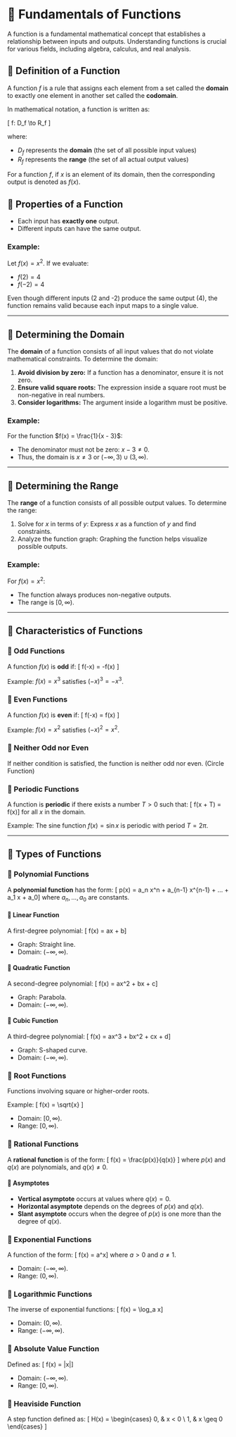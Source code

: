 # 📌 Fundamentals of Functions

A function is a fundamental mathematical concept that establishes a relationship between inputs and outputs. Understanding functions is crucial for various fields, including algebra, calculus, and real analysis.

## 📖 Definition of a Function
A function $f$ is a rule that assigns each element from a set called the **domain** to exactly one element in another set called the **codomain**.

In mathematical notation, a function is written as:

\[
f: D_f \to R_f
\]

where:
- $D_f$ represents the **domain** (the set of all possible input values)
- $R_f$ represents the **range** (the set of all actual output values)

For a function $f$, if $x$ is an element of its domain, then the corresponding output is denoted as $f(x)$.

## 🔹 Properties of a Function
- Each input has **exactly one** output.
- Different inputs can have the same output.

### Example:
Let $f(x) = x^2$. If we evaluate:
- $f(2) = 4$
- $f(-2) = 4$

Even though different inputs (2 and -2) produce the same output (4), the function remains valid because each input maps to a single value.

---

## 📌 Determining the Domain
The **domain** of a function consists of all input values that do not violate mathematical constraints. To determine the domain:
1. **Avoid division by zero:** If a function has a denominator, ensure it is not zero.
2. **Ensure valid square roots:** The expression inside a square root must be non-negative in real numbers.
3. **Consider logarithms:** The argument inside a logarithm must be positive.

### Example:
For the function $f(x) = \frac{1}{x - 3}$:
- The denominator must not be zero: $x - 3 \neq 0$.
- Thus, the domain is $x \neq 3$ or $(-\infty, 3) \cup (3, \infty)$.

---

## 📌 Determining the Range
The **range** of a function consists of all possible output values. To determine the range:
1. Solve for $x$ in terms of $y$: Express $x$ as a function of $y$ and find constraints.
2. Analyze the function graph: Graphing the function helps visualize possible outputs.

### Example:
For $f(x) = x^2$:
- The function always produces non-negative outputs.
- The range is $[0, \infty)$.

---

## 📌 Characteristics of Functions
### 🔹 Odd Functions
A function $f(x)$ is **odd** if:
\[
f(-x) = -f(x)
\]

Example: $f(x) = x^3$ satisfies $(-x)^3 = -x^3$.

### 🔹 Even Functions
A function $f(x)$ is **even** if:
\[
f(-x) = f(x)
\]

Example: $f(x) = x^2$ satisfies $(-x)^2 = x^2$.

### 🔹 Neither Odd nor Even
If neither condition is satisfied, the function is neither odd nor even. (Circle Function)

### 🔹 Periodic Functions
A function is **periodic** if there exists a number $T > 0$ such that:
\[
f(x + T) = f(x)\]
for all $x$ in the domain.

Example: The sine function $f(x) = \sin x$ is periodic with period $T = 2\pi$.

---

## 📌 Types of Functions
### 🔹 Polynomial Functions
A **polynomial function** has the form:
\[
p(x) = a_n x^n + a_{n-1} x^{n-1} + ... + a_1 x + a_0\]
where $a_n, ..., a_0$ are constants.

#### 🔹 Linear Function
A first-degree polynomial:
\[
f(x) = ax + b\]
- Graph: Straight line.
- Domain: $(-\infty, \infty)$.

#### 🔹 Quadratic Function
A second-degree polynomial:
\[
f(x) = ax^2 + bx + c\]
- Graph: Parabola.
- Domain: $(-\infty, \infty)$.

#### 🔹 Cubic Function
A third-degree polynomial:
\[
f(x) = ax^3 + bx^2 + cx + d\]
- Graph: S-shaped curve.
- Domain: $(-\infty, \infty)$.

### 🔹 Root Functions
Functions involving square or higher-order roots.

Example:
\[
f(x) = \sqrt{x}
\]
- Domain: $[0, \infty)$.
- Range: $[0, \infty)$.

### 🔹 Rational Functions
A **rational function** is of the form:
\[
f(x) = \frac{p(x)}{q(x)}
\]
where $p(x)$ and $q(x)$ are polynomials, and $q(x) \neq 0$.

#### 🔹 Asymptotes
- **Vertical asymptote** occurs at values where $q(x) = 0$.
- **Horizontal asymptote** depends on the degrees of $p(x)$ and $q(x)$.
- **Slant asymptote** occurs when the degree of $p(x)$ is one more than the degree of $q(x)$.

### 🔹 Exponential Functions
A function of the form:
\[
f(x) = a^x\]
where $a > 0$ and $a \neq 1$.

- Domain: $(-\infty, \infty)$.
- Range: $(0, \infty)$.

### 🔹 Logarithmic Functions
The inverse of exponential functions:
\[
f(x) = \log_a x\]
- Domain: $(0, \infty)$.
- Range: $(-\infty, \infty)$.

### 🔹 Absolute Value Function
Defined as:
\[
f(x) = |x|\]
- Domain: $(-\infty, \infty)$.
- Range: $[0, \infty)$.

### 🔹 Heaviside Function
A step function defined as:
\[
H(x) = \begin{cases} 
0, & x < 0 \\
1, & x \geq 0
\end{cases}
\]
